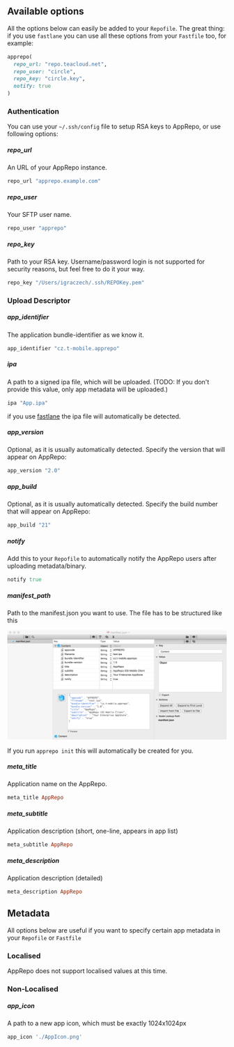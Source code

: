 ## Available options

All the options below can easily be added to your `Repofile`. The great thing: if you use `fastlane` you can use all these options from your `Fastfile` too, for example:

```ruby
apprepo(
  repo_url: "repo.teacloud.net",
  repo_user: "circle",
  repo_key: "circle.key",
  notify: true
)
```

### Authentication

You can use your `~/.ssh/config` file to setup RSA keys to AppRepo, or use following options:

##### repo_url
An URL of your AppRepo instance.

```ruby
repo_url "apprepo.example.com"
```

##### repo_user
Your SFTP user name.

```ruby
repo_user "apprepo"
```

##### repo_key
Path to your RSA key. Username/password login is not supported for security reasons, but feel free to do it your way.

```ruby
repo_key "/Users/igraczech/.ssh/REPOKey.pem"
```

### Upload Descriptor

##### app_identifier
The application bundle-identifier as we know it.

```ruby
app_identifier "cz.t-mobile.apprepo"
```

##### ipa
A path to a signed ipa file, which will be uploaded. (TODO: If you don't provide this value, only app metadata will be uploaded.)

```ruby
ipa "App.ipa"
```

if you use [fastlane](https://fastlane.tools) the ipa file will automatically be detected.

##### app_version
Optional, as it is usually automatically detected. Specify the version that will appear on AppRepo:

```ruby
app_version "2.0"
```

##### app_build
Optional, as it is usually automatically detected. Specify the build number that will appear on AppRepo:

```ruby
app_build "21"
```

##### notify
Add this to your `Repofile` to automatically notify the AppRepo users after uploading metadata/binary. 

```ruby
notify true
```

##### manifest_path
Path to the manifest.json you want to use. The file has to be structured like this

![assets/manifest.png](assets/manifest.png)

If you run `apprepo init` this will automatically be created for you.


##### meta_title
Application name on the AppRepo.

```ruby
meta_title AppRepo
```

##### meta_subtitle
Application description (short, one-line, appears in app list)

```ruby
meta_subtitle AppRepo
```

##### meta_description
Application description (detailed)

```ruby
meta_description AppRepo
```



## Metadata

All options below are useful if you want to specify certain app metadata in your `Repofile` or `Fastfile`

### Localised

AppRepo does not support localised values at this time.

### Non-Localised

##### app_icon
A path to a new app icon, which must be exactly 1024x1024px
```ruby
app_icon './AppIcon.png'
```
